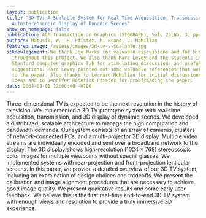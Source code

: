 ```yaml
---
layout: publication
title: "3D TV: A Scalable System for Real-Time Acquisition, Transmission, and
  Autostereoscopic Display of Dynamic Scenes"
show_on_homepage: false
publication: ACM Transaction on Graphics (SIGGRAPH), Vol. 23,No. 3, pp. 814-824, August 2004
authors: Matusik, W., H. Pfister, M. Brand, L. McMillan
featured_image: /assets/images/3d-tv-a-scalable.jpg
acknowlegement: We thank Joe Marks for valuable discussions and for his support
  throughout this project. We also thank Marc Levoy and the students in the
  Stanford computer graphics lab for stimulating discussions and useful
  suggestions. Marc Levoy pointed out some valuable references that were added
  to the paper. Also thanks to Leonard McMillan for initial discussions and
  ideas and to Jennifer Roderick Pfister for proofreading the paper.
date: 2004-08-01 12:00:00 -0700
---
```


Three-dimensional TV is expected to be the next revolution in the history of television. We implemented a 3D TV prototype system with real-time acquisition, transmission, and 3D display of dynamic scenes. We developed a distributed, scalable architecture to manage the high computation and bandwidth demands. Our system consists of an array of cameras, clusters of network-connected PCs, and a multi-projector 3D display. Multiple video streams are individually encoded and sent over a broadband network to the display. The 3D display shows high-resolution (1024 × 768) stereoscopic color images for multiple viewpoints without special glasses. We implemented systems with rear-projection and front-projection lenticular screens. In this paper, we provide a detailed overview of our 3D TV system, including an examination of design choices and tradeoffs. We present the calibration and image alignment procedures that are necessary to achieve good image quality. We present qualitative results and some early user feedback. We believe this is the first real-time end-to-end 3D TV system with enough views and resolution to provide a truly immersive 3D experience.